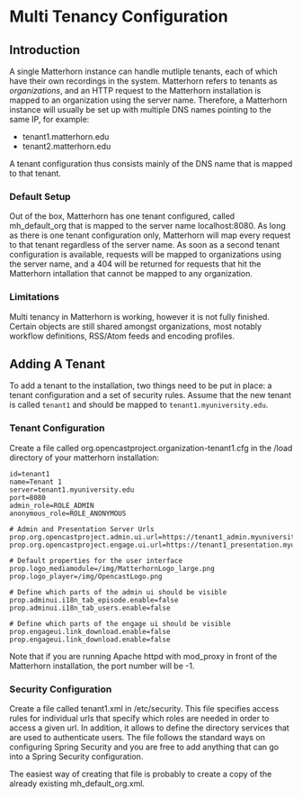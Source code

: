 Multi Tenancy Configuration
===========================

Introduction
------------

A single Matterhorn instance can handle mutliple tenants, each of which have their own recordings in the system.
Matterhorn refers to tenants as *organizations*, and an HTTP request to the Matterhorn installation is mapped to an
organization using the server name. Therefore, a Matterhorn instance will usually be set up with multiple DNS names
pointing to the same IP, for example:

 - tenant1.matterhorn.edu
 - tenant2.matterhorn.edu

A tenant configuration thus consists mainly of the DNS name that is mapped to that tenant.


### Default Setup

Out of the box, Matterhorn has one tenant configured, called mh_default_org that is mapped to the server name
localhost:8080. As long as there is one tenant configuration only, Matterhorn will map every request to that tenant
regardless of the server name. As soon as a second tenant configuration is available, requests will be mapped to
organizations using the server name, and a 404 will be returned for requests that hit the Matterhorn intallation that
cannot be mapped to any organization.


### Limitations

Multi tenancy in Matterhorn is working, however it is not fully finished. Certain objects are still shared amongst
organizations, most notably workflow definitions, RSS/Atom feeds and encoding profiles.


Adding A Tenant
---------------

To add a tenant to the installation, two things need to be put in place: a tenant configuration and a set of security
rules. Assume that the new tenant is called `tenant1` and should be mapped to `tenant1.myuniversity.edu`.

### Tenant Configuration

Create a file called org.opencastproject.organization-tenant1.cfg in the /load directory of your matterhorn
installation:

    id=tenant1
    name=Tenant 1
    server=tenant1.myuniversity.edu
    port=8080
    admin_role=ROLE_ADMIN
    anonymous_role=ROLE_ANONYMOUS

    # Admin and Presentation Server Urls
    prop.org.opencastproject.admin.ui.url=https://tenant1_admin.myuniversity.edu
    prop.org.opencastproject.engage.ui.url=https://tenant1_presentation.myuniversity.edu

    # Default properties for the user interface
    prop.logo_mediamodule=/img/MatterhornLogo_large.png
    prop.logo_player=/img/OpencastLogo.png

    # Define which parts of the admin ui should be visible
    prop.adminui.i18n_tab_episode.enable=false
    prop.adminui.i18n_tab_users.enable=false

    # Define which parts of the engage ui should be visible
    prop.engageui.link_download.enable=false
    prop.engageui.link_download.enable=false

Note that if you are running Apache httpd with mod_proxy in front of the Matterhorn installation, the port number will be -1.

### Security Configuration

Create a file called tenant1.xml in /etc/security. This file specifies access rules for individual urls that specify
which roles are needed in order to access a given url. In addition, it allows to define the directory services that are
used to authenticate users. The file follows the standard ways on configuring Spring Security and you are free to add
anything that can go into a Spring Security configuration.

The easiest way of creating that file is probably to create a copy of the already existing mh_default_org.xml.
